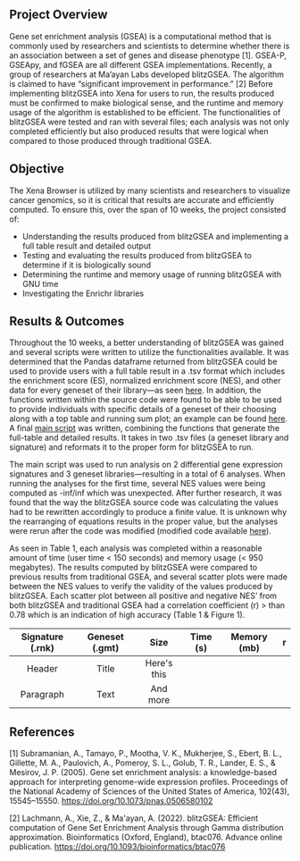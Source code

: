 ## Project Overview
Gene set enrichment analysis (GSEA) is a computational method that is commonly used by researchers and scientists to determine whether there is an association between a set of genes and disease phenotype [1]. GSEA-P, GSEApy, and fGSEA are all different GSEA implementations. Recently, a group of researchers at Ma’ayan Labs developed blitzGSEA. The algorithm is claimed to have “significant improvement in performance.” [2] Before implementing blitzGSEA into Xena for users to run, the results produced must be confirmed to make biological sense, and the runtime and memory usage of the algorithm is established to be efficient. The functionalities of blitzGSEA were tested and ran with several files; each analysis was not only completed efficiently but also produced results that were logical when compared to those produced through traditional GSEA. 
## Objective
The Xena Browser is utilized by many scientists and researchers to visualize cancer genomics,  so it is critical that results are accurate and efficiently computed. To ensure this, over the span of 10 weeks, the project consisted of: 
* Understanding the results produced from blitzGSEA and implementing a full table result and detailed output 
* Testing and evaluating the results produced from blitzGSEA to determine if it is biologically sound
* Determining the runtime and memory usage of running blitzGSEA with GNU time
* Investigating the Enrichr libraries 

## Results & Outcomes
Throughout the 10 weeks, a better understanding of blitzGSEA was gained and several scripts were written to utilize the functionalities available. It was determined that the Pandas dataframe returned from blitzGSEA could be used to provide users with a full table result in a .tsv format which includes the enrichment score (ES), normalized enrichment score (NES), and other data for every geneset of their library—as seen [here](https://github.com/callylin/xena_blitzGSEA/tree/main/results). In addition, the functions written within the source code were found to be able to be used to provide individuals with specific details of a geneset of their choosing along with a top table and running sum plot; an example can be found [here](https://github.com/callylin/xena_blitzGSEA/tree/main/results/detailed_output). A final [main script](https://github.com/callylin/xena_blitzGSEA/blob/main/scripts/main.py) was written, combining the functions that generate the full-table and detailed results. It takes in two .tsv files (a geneset library and signature) and reformats it to the proper form for blitzGSEA to run.

The main script was used to run analysis on 2 differential gene expression signatures and 3 geneset libraries—resulting in a total of 6 analyses. When running the analyses for the first time, several NES values were being computed as -inf/inf which was unexpected. After further research, it was found that the way the blitzGSEA source code was calculating the values had to be rewritten accordingly to produce a finite value. It is unknown why the rearranging of equations results in the proper value, but the analyses were rerun after the code was modified (modified code available [here](https://github.com/callylin/blitzgsea)). 

As seen in Table 1, each analysis was completed within a reasonable amount of time (user time < 150 seconds) and memory usage (< 950 megabytes). The results computed by blitzGSEA were compared to previous results from traditional GSEA, and several scatter plots were made between the NES values to verify the validity of the values produced by blitzGSEA. Each scatter plot between all positive and negative NES’ from both blitzGSEA and traditional GSEA had a correlation coefficient (r) > than 0.78 which is an indication of high accuracy (Table 1 & Figure 1). 

| Signature (.rnk) | Geneset (.gmt) | Size | Time (s) | Memory (mb) | r |
| :----:           |    :----:      | :---:|  :----:  |    :----:   |:-:|
| Header      | Title       | Here's this   |
| Paragraph   | Text        | And more      |


## References
[1] Subramanian, A., Tamayo, P., Mootha, V. K., Mukherjee, S., Ebert, B. L., Gillette, M. A., Paulovich, A., Pomeroy, S. L., Golub, T. R., Lander, E. S., & Mesirov, J. P. (2005). Gene set enrichment analysis: a knowledge-based approach for interpreting genome-wide expression profiles. Proceedings of the National Academy of Sciences of the United States of America, 102(43), 15545–15550. https://doi.org/10.1073/pnas.0506580102 

[2] Lachmann, A., Xie, Z., & Ma'ayan, A. (2022). blitzGSEA: Efficient computation of Gene Set Enrichment Analysis through Gamma distribution approximation. Bioinformatics (Oxford, England), btac076. Advance online publication. https://doi.org/10.1093/bioinformatics/btac076 
